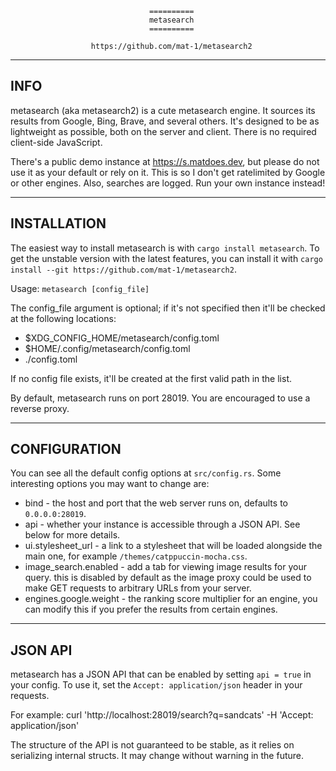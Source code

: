                                    ==========
                                   metasearch
                                   ==========

                      https://github.com/mat-1/metasearch2

----
INFO
----

metasearch (aka metasearch2) is a cute metasearch engine. It sources its results
from Google, Bing, Brave, and several others. It's designed to be as lightweight
as possible, both on the server and client. There is no required client-side
JavaScript.

There's a public demo instance at https://s.matdoes.dev, but please do not use
it as your default or rely on it. This is so I don't get ratelimited by Google
or other engines. Also, searches are logged. Run your own instance instead!

------------
INSTALLATION
------------

The easiest way to install metasearch is with `cargo install metasearch`. To get
the unstable version with the latest features, you can install it with
`cargo install --git https://github.com/mat-1/metasearch2`.

Usage: `metasearch [config_file]`

The config_file argument is optional; if it's not specified then it'll be
checked at the following locations:

  - $XDG_CONFIG_HOME/metasearch/config.toml
  - $HOME/.config/metasearch/config.toml
  - ./config.toml

If no config file exists, it'll be created at the first valid path in the list.

By default, metasearch runs on port 28019. You are encouraged to use a reverse
proxy.

-------------
CONFIGURATION
-------------

You can see all the default config options at `src/config.rs`. Some interesting
options you may want to change are:

  - bind - the host and port that the web server runs on, defaults to
    `0.0.0.0:28019`.
  - api - whether your instance is accessible through a JSON API. See below for
    more details.
  - ui.stylesheet_url - a link to a stylesheet that will be loaded alongside the
    main one, for example `/themes/catppuccin-mocha.css`.
  - image_search.enabled - add a tab for viewing image results for your query.
    this is disabled by default as the image proxy could be used to make GET
    requests to arbitrary URLs from your server.
  - engines.google.weight - the ranking score multiplier for an engine, you can
    modify this if you prefer the results from certain engines.

--------
JSON API
--------

metasearch has a JSON API that can be enabled by setting `api = true` in your
config. To use it, set the `Accept: application/json` header in your requests.

For example:
curl 'http://localhost:28019/search?q=sandcats' -H 'Accept: application/json'

The structure of the API is not guaranteed to be stable, as it relies on
serializing internal structs. It may change without warning in the future.

